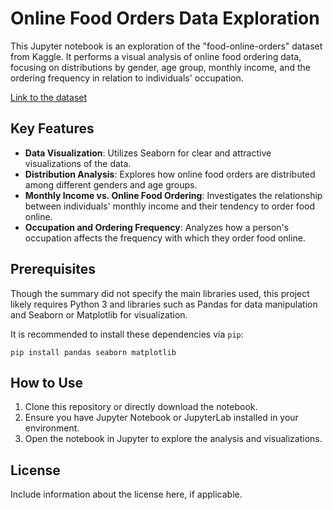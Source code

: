 # Online Food Orders Data Exploration

This Jupyter notebook is an exploration of the "food-online-orders" dataset from Kaggle. It performs a visual analysis of online food ordering data, focusing on distributions by gender, age group, monthly income, and the ordering frequency in relation to individuals' occupation.

[Link to the dataset](https://www.kaggle.com/datasets/sudarshan24byte/online-food-dataset/data)

## Key Features

- **Data Visualization**: Utilizes Seaborn for clear and attractive visualizations of the data.
- **Distribution Analysis**: Explores how online food orders are distributed among different genders and age groups.
- **Monthly Income vs. Online Food Ordering**: Investigates the relationship between individuals' monthly income and their tendency to order food online.
- **Occupation and Ordering Frequency**: Analyzes how a person's occupation affects the frequency with which they order food online.

## Prerequisites

Though the summary did not specify the main libraries used, this project likely requires Python 3 and libraries such as Pandas for data manipulation and Seaborn or Matplotlib for visualization.

It is recommended to install these dependencies via `pip`:

```
pip install pandas seaborn matplotlib
```

## How to Use

1. Clone this repository or directly download the notebook.
2. Ensure you have Jupyter Notebook or JupyterLab installed in your environment.
3. Open the notebook in Jupyter to explore the analysis and visualizations.

## License

Include information about the license here, if applicable.